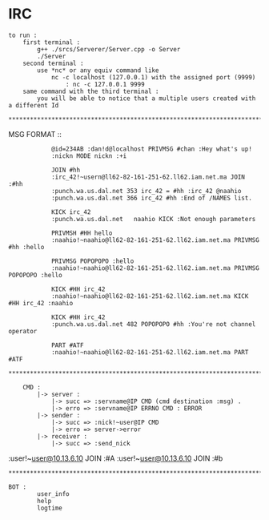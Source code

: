 # IRC

    to run :
        first terminal :
            g++ ./srcs/Serverer/Server.cpp -o Server
            ./Server
        second terminal : 
            use *nc* or any equiv command like
                nc -c localhost (127.0.0.1) with the assigned port (9999)
                    : nc -c 127.0.0.1 9999
        same command with the third terminal : 
            you will be able to notice that a multiple users created with a different Id
   
    ******************************************************************************************************************************

   MSG FORMAT   ::

                @id=234AB :dan!d@localhost PRIVMSG #chan :Hey what's up!
                :nickn MODE nickn :+i

                JOIN #hh
                :irc_42!~usern@ll62-82-161-251-62.ll62.iam.net.ma JOIN :#hh
                :punch.wa.us.dal.net 353 irc_42 = #hh :irc_42 @naahio
                :punch.wa.us.dal.net 366 irc_42 #hh :End of /NAMES list.

                KICK irc_42
                :punch.wa.us.dal.net   naahio KICK :Not enough parameters

                PRIVMSH #HH hello
                :naahio!~naahio@ll62-82-161-251-62.ll62.iam.net.ma PRIVMSG #hh :hello
                
                PRIVMSG POPOPOPO :hello
                :naahio!~naahio@ll62-82-161-251-62.ll62.iam.net.ma PRIVMSG POPOPOPO :hello

                KICK #HH irc_42
                :naahio!~naahio@ll62-82-161-251-62.ll62.iam.net.ma KICK #HH irc_42 :naahio

                KICK #HH irc_42
                :punch.wa.us.dal.net 482 POPOPOPO #hh :You're not channel operator

                PART #ATF
                :naahio!~naahio@ll62-82-161-251-62.ll62.iam.net.ma PART #ATF 
        ******************************************************************************************************

        CMD : 
            |-> server : 
                |-> succ => :servname@IP CMD (cmd destination :msg) .
                |-> erro => :servname@IP ERRNO CMD : ERROR
            |-> sender :
                |-> succ => :nick!~user@IP CMD
                |-> erro => server->error
            |-> receiver :
                |-> succ => :send_nick




:user!~user@10.13.6.10 JOIN :#A
:user!~user@10.13.6.10 JOIN :#b


    ******************************************************************************************************************************

    BOT : 
            user_info
            help
            logtime
            

